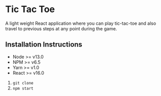 # Tic Tac Toe
A light weight React application where you can play tic-tac-toe and also travel to previous steps at any point during the game.

## Installation Instructions
* Node >= v13.0
* NPM >= v6.5
* Yarn >= v1.0
* React >= v16.0

1) `git clone`
2) `npm start`
